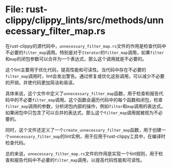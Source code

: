 # File: rust-clippy/clippy_lints/src/methods/unnecessary_filter_map.rs

在rust-clippy的源代码中，`unnecessary_filter_map.rs`文件的作用是检查代码中不必要的`filter_map`调用。特别是对于`Iterator`的`filter_map`调用，如果`filter`和`map`的闭包参数可以合并为一个表达式，那么这个调用就是不必要的。

这个lint主要用于优化代码，提高性能和可读性。当代码中存在不必要的`filter_map`调用时，lint会发出警告。通过修复或优化这些调用，可以减少不必要的开销，并使代码更加简洁和易读。

具体来说，这个文件中定义了`unnecessary_filter_map`函数，用于检查和报告代码中的不必要`filter_map`调用。这个函数会遍历代码中的每个函数和闭包，检查`filter_map`调用的参数，分析闭包内部的操作，例如`filter`和`map`调用的表达式。如果闭包中只包含了可以合并的表达式，那么这个`filter_map`调用就被视为不必要的。

同时，这个文件还定义了一个`create_unnecessary_filter_map`函数，用于创建一个`unnecessary_filter_map`的lint实例，用于应用于rust-clippy工具中，在编译时检查代码。

总的来说，`unnecessary_filter_map.rs`文件的作用是实现一个lint规则，用于检查和报告代码中不必要的`filter_map`调用，以提高代码性能和可读性。

